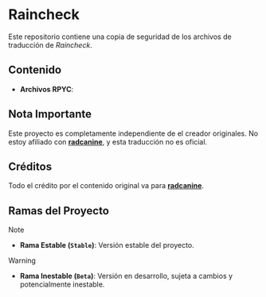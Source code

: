 # Raincheck

Este repositorio contiene una copia de seguridad de los archivos de traducción de *Raincheck*.

## Contenido

- **Archivos RPYC**:

## Nota Importante

Este proyecto es completamente independiente de el creador originales. No estoy afiliado con [**radcanine**](https://x.com/radcanine), y esta traducción no es oficial.

## Créditos

Todo el crédito por el contenido original va para [**radcanine**](https://radcanine.itch.io/raincheck).

## Ramas del Proyecto

> [!NOTE]
> - **Rama Estable (`Stable`)**: Versión estable del proyecto.

> [!WARNING]
> - **Rama Inestable (`Beta`)**: Versión en desarrollo, sujeta a cambios y potencialmente inestable.
